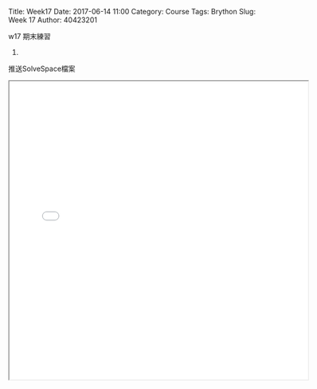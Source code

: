 Title: Week17
Date: 2017-06-14 11:00
Category: Course
Tags: Brython
Slug: Week 17
Author: 40423201


w17 期末練習

<!-- PELICAN_END_SUMMARY -->

 1.
 推送SolveSpace檔案
 
 <iframe src="../data/W17/40423201.html" width="600" height="600"><iframe>


2.
solvespace 2D 繪圖 程式碼

<pre class="brush: python">

Group.h.v=00000001
Group.type=5000
Group.name=#references
Group.color=ff000000
Group.skipFirst=0
Group.predef.swapUV=0
Group.predef.negateU=0
Group.predef.negateV=0
Group.visible=1
Group.suppress=0
Group.relaxConstraints=0
Group.allowRedundant=0
Group.allDimsReference=0
Group.remap={
}
AddGroup

Group.h.v=00000002
Group.type=5001
Group.order=1
Group.name=sketch-in-plane
Group.activeWorkplane.v=80020000
Group.color=ff000000
Group.subtype=6000
Group.skipFirst=0
Group.predef.q.w=1.00000000000000000000
Group.predef.origin.v=00010001
Group.predef.swapUV=0
Group.predef.negateU=0
Group.predef.negateV=0
Group.visible=1
Group.suppress=0
Group.relaxConstraints=0
Group.allowRedundant=0
Group.allDimsReference=0
Group.remap={
}
AddGroup

Param.h.v.=00010010
AddParam

Param.h.v.=00010011
AddParam

Param.h.v.=00010012
AddParam

Param.h.v.=00010020
Param.val=1.00000000000000000000
AddParam

Param.h.v.=00010021
AddParam

Param.h.v.=00010022
AddParam

Param.h.v.=00010023
AddParam

Param.h.v.=00020010
AddParam

Param.h.v.=00020011
AddParam

Param.h.v.=00020012
AddParam

Param.h.v.=00020020
Param.val=0.50000000000000000000
AddParam

Param.h.v.=00020021
Param.val=0.50000000000000000000
AddParam

Param.h.v.=00020022
Param.val=0.50000000000000000000
AddParam

Param.h.v.=00020023
Param.val=0.50000000000000000000
AddParam

Param.h.v.=00030010
AddParam

Param.h.v.=00030011
AddParam

Param.h.v.=00030012
AddParam

Param.h.v.=00030020
Param.val=0.50000000000000000000
AddParam

Param.h.v.=00030021
Param.val=-0.50000000000000000000
AddParam

Param.h.v.=00030022
Param.val=-0.50000000000000000000
AddParam

Param.h.v.=00030023
Param.val=-0.50000000000000000000
AddParam

Param.h.v.=00040010
AddParam

Param.h.v.=00040011
AddParam

Param.h.v.=00040013
Param.val=106.21533759999994000000
AddParam

Param.h.v.=00040014
AddParam

Param.h.v.=00060010
Param.val=35.66491756613209000000
AddParam

Param.h.v.=00060011
Param.val=90.00000000000000000000
AddParam

Param.h.v.=00060040
Param.val=90.00000000000000000000
AddParam

Param.h.v.=00070010
Param.val=35.66491756613209000000
AddParam

Param.h.v.=00070011
Param.val=90.00000000000000000000
AddParam

Param.h.v.=00070013
Param.val=9.02726756949146210000
AddParam

Param.h.v.=00070014
Param.val=4.03235723450087760000
AddParam

Param.h.v.=00090010
Param.val=35.66491756613209000000
AddParam

Param.h.v.=00090011
Param.val=90.00000000000000000000
AddParam

Param.h.v.=00090013
Param.val=24.36007783196537000000
AddParam

Param.h.v.=00090014
Param.val=0.71281951710645342000
AddParam

Param.h.v.=000a0010
Param.val=35.66491756613209000000
AddParam

Param.h.v.=000a0011
Param.val=90.00000000000000000000
AddParam

Param.h.v.=000a0013
Param.val=-5.49617117713586540000
AddParam

Param.h.v.=000a0014
Param.val=9.96397827559881220000
AddParam

Param.h.v.=000b0010
Param.val=36.00128938699749200000
AddParam

Param.h.v.=000b0011
Param.val=74.19219009482567600000
AddParam

Param.h.v.=000b0013
Param.val=31.26570716537249300000
AddParam

Param.h.v.=000b0014
Param.val=58.90905360318138400000
AddParam

Param.h.v.=000c0010
Param.val=31.26570716537249300000
AddParam

Param.h.v.=000c0011
Param.val=58.90905360318138400000
AddParam

Param.h.v.=000c0013
Param.val=45.59364762628901200000
AddParam

Param.h.v.=000c0014
Param.val=54.46944527040794500000
AddParam

Param.h.v.=000d0010
Param.val=45.59364762628901200000
AddParam

Param.h.v.=000d0011
Param.val=54.46944527040794500000
AddParam

Param.h.v.=000d0013
Param.val=34.05066596107807400000
AddParam

Param.h.v.=000d0014
Param.val=17.21680007202500200000
AddParam

Param.h.v.=000e0010
Param.val=34.05066596107807400000
AddParam

Param.h.v.=000e0011
Param.val=17.21680007202500200000
AddParam

Param.h.v.=000e0013
Param.val=38.82664611471691500000
AddParam

Param.h.v.=000e0014
Param.val=15.73693062776719000000
AddParam

Param.h.v.=000f0010
Param.val=38.82664611471691500000
AddParam

Param.h.v.=000f0011
Param.val=15.73693062776719000000
AddParam

Param.h.v.=000f0013
Param.val=55.10521000155285500000
AddParam

Param.h.v.=000f0014
Param.val=68.27271231779441500000
AddParam

Param.h.v.=00100010
Param.val=55.10521000155285500000
AddParam

Param.h.v.=00100011
Param.val=68.27271231779441500000
AddParam

Param.h.v.=00100013
Param.val=36.00128938699749200000
AddParam

Param.h.v.=00100014
Param.val=74.19219009482567600000
AddParam

Param.h.v.=00110010
Param.val=26.44932907971981700000
AddParam

Param.h.v.=00110011
Param.val=77.15192898334129300000
AddParam

Param.h.v.=00110013
Param.val=7.34540846516445980000
AddParam

Param.h.v.=00110014
Param.val=83.07140676037254000000
AddParam

Param.h.v.=00120010
Param.val=7.34540846516445980000
AddParam

Param.h.v.=00120011
Param.val=83.07140676037254000000
AddParam

Param.h.v.=00120013
Param.val=-8.93315542167147750000
AddParam

Param.h.v.=00120014
Param.val=30.53562507034530800000
AddParam

Param.h.v.=00130010
Param.val=-8.93315542167147750000
AddParam

Param.h.v.=00130011
Param.val=30.53562507034530800000
AddParam

Param.h.v.=00130013
Param.val=-4.15717526803263840000
AddParam

Param.h.v.=00130014
Param.val=29.05575562608749600000
AddParam

Param.h.v.=00140010
Param.val=-4.15717526803263840000
AddParam

Param.h.v.=00140011
Param.val=29.05575562608749600000
AddParam

Param.h.v.=00140013
Param.val=7.38580639717829610000
AddParam

Param.h.v.=00140014
Param.val=66.30840082447043900000
AddParam

Param.h.v.=00150010
Param.val=7.38580639717829610000
AddParam

Param.h.v.=00150011
Param.val=66.30840082447043900000
AddParam

Param.h.v.=00150013
Param.val=21.71374685809481500000
AddParam

Param.h.v.=00150014
Param.val=61.86879249169700800000
AddParam

Param.h.v.=00160010
Param.val=21.71374685809481500000
AddParam

Param.h.v.=00160011
Param.val=61.86879249169700800000
AddParam

Param.h.v.=00160013
Param.val=26.44932907971981700000
AddParam

Param.h.v.=00160014
Param.val=77.15192898334129300000
AddParam

Param.h.v.=00170010
Param.val=26.73662359232833600000
AddParam

Param.h.v.=00170011
Param.val=19.48310509577453700000
AddParam

Param.h.v.=00170013
Param.val=55.39250451416137400000
AddParam

Param.h.v.=00170014
Param.val=10.60388843022766300000
AddParam

Param.h.v.=00180010
Param.val=55.39250451416137400000
AddParam

Param.h.v.=00180011
Param.val=10.60388843022766300000
AddParam

Param.h.v.=00180013
Param.val=52.60528133615274300000
AddParam

Param.h.v.=00180014
Param.val=1.60868778358716820000
AddParam

Param.h.v.=00190010
Param.val=26.73662359232833600000
AddParam

Param.h.v.=00190011
Param.val=19.48310509577453700000
AddParam

Param.h.v.=00190013
Param.val=21.06883882383116500000
AddParam

Param.h.v.=00190014
Param.val=1.19147290181785490000
AddParam

Param.h.v.=001a0010
Param.val=-23.26109588258799500000
AddParam

Param.h.v.=001a0011
Param.val=34.97523340311874300000
AddParam

Param.h.v.=001a0013
Param.val=5.39478503924504250000
AddParam

Param.h.v.=001a0014
Param.val=26.09601673757186900000
AddParam

Param.h.v.=001b0010
Param.val=5.39478503924504250000
AddParam

Param.h.v.=001b0011
Param.val=26.09601673757186900000
AddParam

Param.h.v.=001b0013
Param.val=-0.35975214262801997000
AddParam

Param.h.v.=001b0014
Param.val=7.52440862670493970000
AddParam

Param.h.v.=001c0010
Param.val=-23.26109588258799500000
AddParam

Param.h.v.=001c0011
Param.val=34.97523340311874300000
AddParam

Param.h.v.=001c0013
Param.val=-26.40510144985425700000
AddParam

Param.h.v.=001c0014
Param.val=24.82858955527283800000
AddParam

Param.h.v.=001d0010
Param.val=35.66491756613211800000
AddParam

Param.h.v.=001d0011
Param.val=89.99999999999998600000
AddParam

Param.h.v.=001d0013
Param.val=-26.40510144985425700000
AddParam

Param.h.v.=001d0014
Param.val=24.82858955527283800000
AddParam

Param.h.v.=001d0016
Param.val=-0.35975214262801997000
AddParam

Param.h.v.=001d0017
Param.val=7.52440862670493970000
AddParam

Param.h.v.=001e0010
Param.val=35.66491756613207500000
AddParam

Param.h.v.=001e0011
Param.val=90.00000000000000000000
AddParam

Param.h.v.=001e0013
Param.val=21.06883882383116500000
AddParam

Param.h.v.=001e0014
Param.val=1.19147290181785490000
AddParam

Param.h.v.=001e0016
Param.val=52.60528133615274300000
AddParam

Param.h.v.=001e0017
Param.val=1.60868778358716820000
AddParam

Request.h.v=00000001
Request.type=100
Request.group.v=00000001
Request.construction=0
AddRequest

Request.h.v=00000002
Request.type=100
Request.group.v=00000001
Request.construction=0
AddRequest

Request.h.v=00000003
Request.type=100
Request.group.v=00000001
Request.construction=0
AddRequest

Request.h.v=00000004
Request.type=200
Request.workplane.v=80020000
Request.group.v=00000002
Request.construction=1
AddRequest

Request.h.v=00000006
Request.type=400
Request.workplane.v=80020000
Request.group.v=00000002
Request.construction=1
AddRequest

Request.h.v=00000007
Request.type=200
Request.workplane.v=80020000
Request.group.v=00000002
Request.construction=1
AddRequest

Request.h.v=00000009
Request.type=200
Request.workplane.v=80020000
Request.group.v=00000002
Request.construction=1
AddRequest

Request.h.v=0000000a
Request.type=200
Request.workplane.v=80020000
Request.group.v=00000002
Request.construction=1
AddRequest

Request.h.v=0000000b
Request.type=200
Request.workplane.v=80020000
Request.group.v=00000002
Request.construction=0
AddRequest

Request.h.v=0000000c
Request.type=200
Request.workplane.v=80020000
Request.group.v=00000002
Request.construction=0
AddRequest

Request.h.v=0000000d
Request.type=200
Request.workplane.v=80020000
Request.group.v=00000002
Request.construction=0
AddRequest

Request.h.v=0000000e
Request.type=200
Request.workplane.v=80020000
Request.group.v=00000002
Request.construction=0
AddRequest

Request.h.v=0000000f
Request.type=200
Request.workplane.v=80020000
Request.group.v=00000002
Request.construction=0
AddRequest

Request.h.v=00000010
Request.type=200
Request.workplane.v=80020000
Request.group.v=00000002
Request.construction=0
AddRequest

Request.h.v=00000011
Request.type=200
Request.workplane.v=80020000
Request.group.v=00000002
Request.construction=0
AddRequest

Request.h.v=00000012
Request.type=200
Request.workplane.v=80020000
Request.group.v=00000002
Request.construction=0
AddRequest

Request.h.v=00000013
Request.type=200
Request.workplane.v=80020000
Request.group.v=00000002
Request.construction=0
AddRequest

Request.h.v=00000014
Request.type=200
Request.workplane.v=80020000
Request.group.v=00000002
Request.construction=0
AddRequest

Request.h.v=00000015
Request.type=200
Request.workplane.v=80020000
Request.group.v=00000002
Request.construction=0
AddRequest

Request.h.v=00000016
Request.type=200
Request.workplane.v=80020000
Request.group.v=00000002
Request.construction=0
AddRequest

Request.h.v=00000017
Request.type=200
Request.workplane.v=80020000
Request.group.v=00000002
Request.construction=0
AddRequest

Request.h.v=00000018
Request.type=200
Request.workplane.v=80020000
Request.group.v=00000002
Request.construction=0
AddRequest

Request.h.v=00000019
Request.type=200
Request.workplane.v=80020000
Request.group.v=00000002
Request.construction=0
AddRequest

Request.h.v=0000001a
Request.type=200
Request.workplane.v=80020000
Request.group.v=00000002
Request.construction=0
AddRequest

Request.h.v=0000001b
Request.type=200
Request.workplane.v=80020000
Request.group.v=00000002
Request.construction=0
AddRequest

Request.h.v=0000001c
Request.type=200
Request.workplane.v=80020000
Request.group.v=00000002
Request.construction=0
AddRequest

Request.h.v=0000001d
Request.type=500
Request.workplane.v=80020000
Request.group.v=00000002
Request.construction=0
AddRequest

Request.h.v=0000001e
Request.type=500
Request.workplane.v=80020000
Request.group.v=00000002
Request.construction=0
AddRequest

Entity.h.v=00010000
Entity.type=10000
Entity.construction=0
Entity.point[0].v=00010001
Entity.normal.v=00010020
Entity.actVisible=1
AddEntity

Entity.h.v=00010001
Entity.type=2000
Entity.construction=0
Entity.actVisible=1
AddEntity

Entity.h.v=00010020
Entity.type=3000
Entity.construction=0
Entity.point[0].v=00010001
Entity.actNormal.w=1.00000000000000000000
Entity.actVisible=1
AddEntity

Entity.h.v=00020000
Entity.type=10000
Entity.construction=0
Entity.point[0].v=00020001
Entity.normal.v=00020020
Entity.actVisible=1
AddEntity

Entity.h.v=00020001
Entity.type=2000
Entity.construction=0
Entity.actVisible=1
AddEntity

Entity.h.v=00020020
Entity.type=3000
Entity.construction=0
Entity.point[0].v=00020001
Entity.actNormal.w=0.50000000000000000000
Entity.actNormal.vx=0.50000000000000000000
Entity.actNormal.vy=0.50000000000000000000
Entity.actNormal.vz=0.50000000000000000000
Entity.actVisible=1
AddEntity

Entity.h.v=00030000
Entity.type=10000
Entity.construction=0
Entity.point[0].v=00030001
Entity.normal.v=00030020
Entity.actVisible=1
AddEntity

Entity.h.v=00030001
Entity.type=2000
Entity.construction=0
Entity.actVisible=1
AddEntity

Entity.h.v=00030020
Entity.type=3000
Entity.construction=0
Entity.point[0].v=00030001
Entity.actNormal.w=0.50000000000000000000
Entity.actNormal.vx=-0.50000000000000000000
Entity.actNormal.vy=-0.50000000000000000000
Entity.actNormal.vz=-0.50000000000000000000
Entity.actVisible=1
AddEntity

Entity.h.v=00040000
Entity.type=11000
Entity.construction=1
Entity.point[0].v=00040001
Entity.point[1].v=00040002
Entity.workplane.v=80020000
Entity.actVisible=1
AddEntity

Entity.h.v=00040001
Entity.type=2001
Entity.construction=0
Entity.workplane.v=80020000
Entity.actVisible=1
AddEntity

Entity.h.v=00040002
Entity.type=2001
Entity.construction=0
Entity.workplane.v=80020000
Entity.actPoint.x=106.21533759999994000000
Entity.actVisible=1
AddEntity

Entity.h.v=00060000
Entity.type=13000
Entity.construction=1
Entity.point[0].v=00060001
Entity.normal.v=00060020
Entity.distance.v=00060040
Entity.workplane.v=80020000
Entity.actVisible=1
AddEntity

Entity.h.v=00060001
Entity.type=2001
Entity.construction=0
Entity.workplane.v=80020000
Entity.actPoint.x=35.66491756613209000000
Entity.actPoint.y=90.00000000000000000000
Entity.actVisible=1
AddEntity

Entity.h.v=00060020
Entity.type=3001
Entity.construction=0
Entity.point[0].v=00060001
Entity.workplane.v=80020000
Entity.actNormal.w=1.00000000000000000000
Entity.actVisible=1
AddEntity

Entity.h.v=00060040
Entity.type=4000
Entity.construction=0
Entity.workplane.v=80020000
Entity.actDistance=90.00000000000000000000
Entity.actVisible=1
AddEntity

Entity.h.v=00070000
Entity.type=11000
Entity.construction=1
Entity.point[0].v=00070001
Entity.point[1].v=00070002
Entity.workplane.v=80020000
Entity.actVisible=1
AddEntity

Entity.h.v=00070001
Entity.type=2001
Entity.construction=0
Entity.workplane.v=80020000
Entity.actPoint.x=35.66491756613209000000
Entity.actPoint.y=90.00000000000000000000
Entity.actVisible=1
AddEntity

Entity.h.v=00070002
Entity.type=2001
Entity.construction=0
Entity.workplane.v=80020000
Entity.actPoint.x=9.02726756949146210000
Entity.actPoint.y=4.03235723450087760000
Entity.actVisible=1
AddEntity

Entity.h.v=00090000
Entity.type=11000
Entity.construction=1
Entity.point[0].v=00090001
Entity.point[1].v=00090002
Entity.workplane.v=80020000
Entity.actVisible=1
AddEntity

Entity.h.v=00090001
Entity.type=2001
Entity.construction=0
Entity.workplane.v=80020000
Entity.actPoint.x=35.66491756613209000000
Entity.actPoint.y=90.00000000000000000000
Entity.actVisible=1
AddEntity

Entity.h.v=00090002
Entity.type=2001
Entity.construction=0
Entity.workplane.v=80020000
Entity.actPoint.x=24.36007783196537000000
Entity.actPoint.y=0.71281951710645342000
Entity.actVisible=1
AddEntity

Entity.h.v=000a0000
Entity.type=11000
Entity.construction=1
Entity.point[0].v=000a0001
Entity.point[1].v=000a0002
Entity.workplane.v=80020000
Entity.actVisible=1
AddEntity

Entity.h.v=000a0001
Entity.type=2001
Entity.construction=0
Entity.workplane.v=80020000
Entity.actPoint.x=35.66491756613209000000
Entity.actPoint.y=90.00000000000000000000
Entity.actVisible=1
AddEntity

Entity.h.v=000a0002
Entity.type=2001
Entity.construction=0
Entity.workplane.v=80020000
Entity.actPoint.x=-5.49617117713586540000
Entity.actPoint.y=9.96397827559881220000
Entity.actVisible=1
AddEntity

Entity.h.v=000b0000
Entity.type=11000
Entity.construction=0
Entity.point[0].v=000b0001
Entity.point[1].v=000b0002
Entity.workplane.v=80020000
Entity.actVisible=1
AddEntity

Entity.h.v=000b0001
Entity.type=2001
Entity.construction=0
Entity.workplane.v=80020000
Entity.actPoint.x=36.00128938699749200000
Entity.actPoint.y=74.19219009482567600000
Entity.actVisible=1
AddEntity

Entity.h.v=000b0002
Entity.type=2001
Entity.construction=0
Entity.workplane.v=80020000
Entity.actPoint.x=31.26570716537249300000
Entity.actPoint.y=58.90905360318138400000
Entity.actVisible=1
AddEntity

Entity.h.v=000c0000
Entity.type=11000
Entity.construction=0
Entity.point[0].v=000c0001
Entity.point[1].v=000c0002
Entity.workplane.v=80020000
Entity.actVisible=1
AddEntity

Entity.h.v=000c0001
Entity.type=2001
Entity.construction=0
Entity.workplane.v=80020000
Entity.actPoint.x=31.26570716537249300000
Entity.actPoint.y=58.90905360318138400000
Entity.actVisible=1
AddEntity

Entity.h.v=000c0002
Entity.type=2001
Entity.construction=0
Entity.workplane.v=80020000
Entity.actPoint.x=45.59364762628901200000
Entity.actPoint.y=54.46944527040794500000
Entity.actVisible=1
AddEntity

Entity.h.v=000d0000
Entity.type=11000
Entity.construction=0
Entity.point[0].v=000d0001
Entity.point[1].v=000d0002
Entity.workplane.v=80020000
Entity.actVisible=1
AddEntity

Entity.h.v=000d0001
Entity.type=2001
Entity.construction=0
Entity.workplane.v=80020000
Entity.actPoint.x=45.59364762628901200000
Entity.actPoint.y=54.46944527040794500000
Entity.actVisible=1
AddEntity

Entity.h.v=000d0002
Entity.type=2001
Entity.construction=0
Entity.workplane.v=80020000
Entity.actPoint.x=34.05066596107807400000
Entity.actPoint.y=17.21680007202500200000
Entity.actVisible=1
AddEntity

Entity.h.v=000e0000
Entity.type=11000
Entity.construction=0
Entity.point[0].v=000e0001
Entity.point[1].v=000e0002
Entity.workplane.v=80020000
Entity.actVisible=1
AddEntity

Entity.h.v=000e0001
Entity.type=2001
Entity.construction=0
Entity.workplane.v=80020000
Entity.actPoint.x=34.05066596107807400000
Entity.actPoint.y=17.21680007202500200000
Entity.actVisible=1
AddEntity

Entity.h.v=000e0002
Entity.type=2001
Entity.construction=0
Entity.workplane.v=80020000
Entity.actPoint.x=38.82664611471691500000
Entity.actPoint.y=15.73693062776719000000
Entity.actVisible=1
AddEntity

Entity.h.v=000f0000
Entity.type=11000
Entity.construction=0
Entity.point[0].v=000f0001
Entity.point[1].v=000f0002
Entity.workplane.v=80020000
Entity.actVisible=1
AddEntity

Entity.h.v=000f0001
Entity.type=2001
Entity.construction=0
Entity.workplane.v=80020000
Entity.actPoint.x=38.82664611471691500000
Entity.actPoint.y=15.73693062776719000000
Entity.actVisible=1
AddEntity

Entity.h.v=000f0002
Entity.type=2001
Entity.construction=0
Entity.workplane.v=80020000
Entity.actPoint.x=55.10521000155285500000
Entity.actPoint.y=68.27271231779441500000
Entity.actVisible=1
AddEntity

Entity.h.v=00100000
Entity.type=11000
Entity.construction=0
Entity.point[0].v=00100001
Entity.point[1].v=00100002
Entity.workplane.v=80020000
Entity.actVisible=1
AddEntity

Entity.h.v=00100001
Entity.type=2001
Entity.construction=0
Entity.workplane.v=80020000
Entity.actPoint.x=55.10521000155285500000
Entity.actPoint.y=68.27271231779441500000
Entity.actVisible=1
AddEntity

Entity.h.v=00100002
Entity.type=2001
Entity.construction=0
Entity.workplane.v=80020000
Entity.actPoint.x=36.00128938699749200000
Entity.actPoint.y=74.19219009482567600000
Entity.actVisible=1
AddEntity

Entity.h.v=00110000
Entity.type=11000
Entity.construction=0
Entity.point[0].v=00110001
Entity.point[1].v=00110002
Entity.workplane.v=80020000
Entity.actVisible=1
AddEntity

Entity.h.v=00110001
Entity.type=2001
Entity.construction=0
Entity.workplane.v=80020000
Entity.actPoint.x=26.44932907971981700000
Entity.actPoint.y=77.15192898334129300000
Entity.actVisible=1
AddEntity

Entity.h.v=00110002
Entity.type=2001
Entity.construction=0
Entity.workplane.v=80020000
Entity.actPoint.x=7.34540846516445980000
Entity.actPoint.y=83.07140676037254000000
Entity.actVisible=1
AddEntity

Entity.h.v=00120000
Entity.type=11000
Entity.construction=0
Entity.point[0].v=00120001
Entity.point[1].v=00120002
Entity.workplane.v=80020000
Entity.actVisible=1
AddEntity

Entity.h.v=00120001
Entity.type=2001
Entity.construction=0
Entity.workplane.v=80020000
Entity.actPoint.x=7.34540846516445980000
Entity.actPoint.y=83.07140676037254000000
Entity.actVisible=1
AddEntity

Entity.h.v=00120002
Entity.type=2001
Entity.construction=0
Entity.workplane.v=80020000
Entity.actPoint.x=-8.93315542167147750000
Entity.actPoint.y=30.53562507034530800000
Entity.actVisible=1
AddEntity

Entity.h.v=00130000
Entity.type=11000
Entity.construction=0
Entity.point[0].v=00130001
Entity.point[1].v=00130002
Entity.workplane.v=80020000
Entity.actVisible=1
AddEntity

Entity.h.v=00130001
Entity.type=2001
Entity.construction=0
Entity.workplane.v=80020000
Entity.actPoint.x=-8.93315542167147750000
Entity.actPoint.y=30.53562507034530800000
Entity.actVisible=1
AddEntity

Entity.h.v=00130002
Entity.type=2001
Entity.construction=0
Entity.workplane.v=80020000
Entity.actPoint.x=-4.15717526803263840000
Entity.actPoint.y=29.05575562608749600000
Entity.actVisible=1
AddEntity

Entity.h.v=00140000
Entity.type=11000
Entity.construction=0
Entity.point[0].v=00140001
Entity.point[1].v=00140002
Entity.workplane.v=80020000
Entity.actVisible=1
AddEntity

Entity.h.v=00140001
Entity.type=2001
Entity.construction=0
Entity.workplane.v=80020000
Entity.actPoint.x=-4.15717526803263840000
Entity.actPoint.y=29.05575562608749600000
Entity.actVisible=1
AddEntity

Entity.h.v=00140002
Entity.type=2001
Entity.construction=0
Entity.workplane.v=80020000
Entity.actPoint.x=7.38580639717829610000
Entity.actPoint.y=66.30840082447043900000
Entity.actVisible=1
AddEntity

Entity.h.v=00150000
Entity.type=11000
Entity.construction=0
Entity.point[0].v=00150001
Entity.point[1].v=00150002
Entity.workplane.v=80020000
Entity.actVisible=1
AddEntity

Entity.h.v=00150001
Entity.type=2001
Entity.construction=0
Entity.workplane.v=80020000
Entity.actPoint.x=7.38580639717829610000
Entity.actPoint.y=66.30840082447043900000
Entity.actVisible=1
AddEntity

Entity.h.v=00150002
Entity.type=2001
Entity.construction=0
Entity.workplane.v=80020000
Entity.actPoint.x=21.71374685809481500000
Entity.actPoint.y=61.86879249169700800000
Entity.actVisible=1
AddEntity

Entity.h.v=00160000
Entity.type=11000
Entity.construction=0
Entity.point[0].v=00160001
Entity.point[1].v=00160002
Entity.workplane.v=80020000
Entity.actVisible=1
AddEntity

Entity.h.v=00160001
Entity.type=2001
Entity.construction=0
Entity.workplane.v=80020000
Entity.actPoint.x=21.71374685809481500000
Entity.actPoint.y=61.86879249169700800000
Entity.actVisible=1
AddEntity

Entity.h.v=00160002
Entity.type=2001
Entity.construction=0
Entity.workplane.v=80020000
Entity.actPoint.x=26.44932907971981700000
Entity.actPoint.y=77.15192898334129300000
Entity.actVisible=1
AddEntity

Entity.h.v=00170000
Entity.type=11000
Entity.construction=0
Entity.point[0].v=00170001
Entity.point[1].v=00170002
Entity.workplane.v=80020000
Entity.actVisible=1
AddEntity

Entity.h.v=00170001
Entity.type=2001
Entity.construction=0
Entity.workplane.v=80020000
Entity.actPoint.x=26.73662359232833600000
Entity.actPoint.y=19.48310509577453700000
Entity.actVisible=1
AddEntity

Entity.h.v=00170002
Entity.type=2001
Entity.construction=0
Entity.workplane.v=80020000
Entity.actPoint.x=55.39250451416137400000
Entity.actPoint.y=10.60388843022766300000
Entity.actVisible=1
AddEntity

Entity.h.v=00180000
Entity.type=11000
Entity.construction=0
Entity.point[0].v=00180001
Entity.point[1].v=00180002
Entity.workplane.v=80020000
Entity.actVisible=1
AddEntity

Entity.h.v=00180001
Entity.type=2001
Entity.construction=0
Entity.workplane.v=80020000
Entity.actPoint.x=55.39250451416137400000
Entity.actPoint.y=10.60388843022766300000
Entity.actVisible=1
AddEntity

Entity.h.v=00180002
Entity.type=2001
Entity.construction=0
Entity.workplane.v=80020000
Entity.actPoint.x=52.60528133615274300000
Entity.actPoint.y=1.60868778358716820000
Entity.actVisible=1
AddEntity

Entity.h.v=00190000
Entity.type=11000
Entity.construction=0
Entity.point[0].v=00190001
Entity.point[1].v=00190002
Entity.workplane.v=80020000
Entity.actVisible=1
AddEntity

Entity.h.v=00190001
Entity.type=2001
Entity.construction=0
Entity.workplane.v=80020000
Entity.actPoint.x=26.73662359232833600000
Entity.actPoint.y=19.48310509577453700000
Entity.actVisible=1
AddEntity

Entity.h.v=00190002
Entity.type=2001
Entity.construction=0
Entity.workplane.v=80020000
Entity.actPoint.x=21.06883882383116500000
Entity.actPoint.y=1.19147290181785490000
Entity.actVisible=1
AddEntity

Entity.h.v=001a0000
Entity.type=11000
Entity.construction=0
Entity.point[0].v=001a0001
Entity.point[1].v=001a0002
Entity.workplane.v=80020000
Entity.actVisible=1
AddEntity

Entity.h.v=001a0001
Entity.type=2001
Entity.construction=0
Entity.workplane.v=80020000
Entity.actPoint.x=-23.26109588258799500000
Entity.actPoint.y=34.97523340311874300000
Entity.actVisible=1
AddEntity

Entity.h.v=001a0002
Entity.type=2001
Entity.construction=0
Entity.workplane.v=80020000
Entity.actPoint.x=5.39478503924504250000
Entity.actPoint.y=26.09601673757186900000
Entity.actVisible=1
AddEntity

Entity.h.v=001b0000
Entity.type=11000
Entity.construction=0
Entity.point[0].v=001b0001
Entity.point[1].v=001b0002
Entity.workplane.v=80020000
Entity.actVisible=1
AddEntity

Entity.h.v=001b0001
Entity.type=2001
Entity.construction=0
Entity.workplane.v=80020000
Entity.actPoint.x=5.39478503924504250000
Entity.actPoint.y=26.09601673757186900000
Entity.actVisible=1
AddEntity

Entity.h.v=001b0002
Entity.type=2001
Entity.construction=0
Entity.workplane.v=80020000
Entity.actPoint.x=-0.35975214262801997000
Entity.actPoint.y=7.52440862670493970000
Entity.actVisible=1
AddEntity

Entity.h.v=001c0000
Entity.type=11000
Entity.construction=0
Entity.point[0].v=001c0001
Entity.point[1].v=001c0002
Entity.workplane.v=80020000
Entity.actVisible=1
AddEntity

Entity.h.v=001c0001
Entity.type=2001
Entity.construction=0
Entity.workplane.v=80020000
Entity.actPoint.x=-23.26109588258799500000
Entity.actPoint.y=34.97523340311874300000
Entity.actVisible=1
AddEntity

Entity.h.v=001c0002
Entity.type=2001
Entity.construction=0
Entity.workplane.v=80020000
Entity.actPoint.x=-26.40510144985425700000
Entity.actPoint.y=24.82858955527283800000
Entity.actVisible=1
AddEntity

Entity.h.v=001d0000
Entity.type=14000
Entity.construction=0
Entity.point[0].v=001d0001
Entity.point[1].v=001d0002
Entity.point[2].v=001d0003
Entity.normal.v=001d0020
Entity.workplane.v=80020000
Entity.actVisible=1
AddEntity

Entity.h.v=001d0001
Entity.type=2001
Entity.construction=0
Entity.workplane.v=80020000
Entity.actPoint.x=35.66491756613211800000
Entity.actPoint.y=89.99999999999998600000
Entity.actVisible=1
AddEntity

Entity.h.v=001d0002
Entity.type=2001
Entity.construction=0
Entity.workplane.v=80020000
Entity.actPoint.x=-26.40510144985425700000
Entity.actPoint.y=24.82858955527283800000
Entity.actVisible=1
AddEntity

Entity.h.v=001d0003
Entity.type=2001
Entity.construction=0
Entity.workplane.v=80020000
Entity.actPoint.x=-0.35975214262801997000
Entity.actPoint.y=7.52440862670493970000
Entity.actVisible=1
AddEntity

Entity.h.v=001d0020
Entity.type=3001
Entity.construction=0
Entity.point[0].v=001d0001
Entity.workplane.v=80020000
Entity.actNormal.w=1.00000000000000000000
Entity.actVisible=1
AddEntity

Entity.h.v=001e0000
Entity.type=14000
Entity.construction=0
Entity.point[0].v=001e0001
Entity.point[1].v=001e0002
Entity.point[2].v=001e0003
Entity.normal.v=001e0020
Entity.workplane.v=80020000
Entity.actVisible=1
AddEntity

Entity.h.v=001e0001
Entity.type=2001
Entity.construction=0
Entity.workplane.v=80020000
Entity.actPoint.x=35.66491756613207500000
Entity.actPoint.y=90.00000000000000000000
Entity.actVisible=1
AddEntity

Entity.h.v=001e0002
Entity.type=2001
Entity.construction=0
Entity.workplane.v=80020000
Entity.actPoint.x=21.06883882383116500000
Entity.actPoint.y=1.19147290181785490000
Entity.actVisible=1
AddEntity

Entity.h.v=001e0003
Entity.type=2001
Entity.construction=0
Entity.workplane.v=80020000
Entity.actPoint.x=52.60528133615274300000
Entity.actPoint.y=1.60868778358716820000
Entity.actVisible=1
AddEntity

Entity.h.v=001e0020
Entity.type=3001
Entity.construction=0
Entity.point[0].v=001e0001
Entity.workplane.v=80020000
Entity.actNormal.w=1.00000000000000000000
Entity.actVisible=1
AddEntity

Entity.h.v=80020000
Entity.type=10000
Entity.construction=0
Entity.point[0].v=80020002
Entity.normal.v=80020001
Entity.actVisible=1
AddEntity

Entity.h.v=80020001
Entity.type=3010
Entity.construction=0
Entity.point[0].v=80020002
Entity.actNormal.w=1.00000000000000000000
Entity.actVisible=1
AddEntity

Entity.h.v=80020002
Entity.type=2012
Entity.construction=0
Entity.actVisible=1
AddEntity

Constraint.h.v=00000001
Constraint.type=20
Constraint.group.v=00000002
Constraint.workplane.v=80020000
Constraint.ptA.v=00010001
Constraint.ptB.v=00040001
Constraint.other=0
Constraint.other2=0
Constraint.reference=0
AddConstraint

Constraint.h.v=00000002
Constraint.type=80
Constraint.group.v=00000002
Constraint.workplane.v=80020000
Constraint.entityA.v=00040000
Constraint.other=0
Constraint.other2=0
Constraint.reference=0
AddConstraint

Constraint.h.v=00000003
Constraint.type=32
Constraint.group.v=00000002
Constraint.workplane.v=80020000
Constraint.valA=-90.00000000000000000000
Constraint.ptA.v=00060001
Constraint.entityA.v=00040000
Constraint.other=0
Constraint.other2=0
Constraint.reference=0
Constraint.disp.offset.x=62.20799999999993400000
Constraint.disp.offset.y=-0.69120000000000026000
AddConstraint

Constraint.h.v=00000004
Constraint.type=90
Constraint.group.v=00000002
Constraint.workplane.v=80020000
Constraint.valA=180.00000000000000000000
Constraint.entityA.v=00060000
Constraint.other=0
Constraint.other2=0
Constraint.reference=0
Constraint.disp.offset.x=48.72959999999996200000
Constraint.disp.offset.y=13.82399999999999500000
AddConstraint

Constraint.h.v=00000005
Constraint.type=20
Constraint.group.v=00000002
Constraint.workplane.v=80020000
Constraint.ptA.v=00060001
Constraint.ptB.v=00070001
Constraint.other=0
Constraint.other2=0
Constraint.reference=0
AddConstraint

Constraint.h.v=00000007
Constraint.type=30
Constraint.group.v=00000002
Constraint.workplane.v=80020000
Constraint.valA=90.00000000000000000000
Constraint.ptA.v=00070001
Constraint.ptB.v=00070002
Constraint.other=0
Constraint.other2=0
Constraint.reference=0
Constraint.disp.offset.x=-16.49595450177235600000
Constraint.disp.offset.y=5.14605529269325150000
AddConstraint

Constraint.h.v=0000000c
Constraint.type=20
Constraint.group.v=00000002
Constraint.workplane.v=80020000
Constraint.ptA.v=00060001
Constraint.ptB.v=00090001
Constraint.other=0
Constraint.other2=0
Constraint.reference=0
AddConstraint

Constraint.h.v=0000000d
Constraint.type=100
Constraint.group.v=00000002
Constraint.workplane.v=80020000
Constraint.ptA.v=00090002
Constraint.entityA.v=00060000
Constraint.other=0
Constraint.other2=0
Constraint.reference=0
AddConstraint

Constraint.h.v=0000000e
Constraint.type=20
Constraint.group.v=00000002
Constraint.workplane.v=80020000
Constraint.ptA.v=00060001
Constraint.ptB.v=000a0001
Constraint.other=0
Constraint.other2=0
Constraint.reference=0
AddConstraint

Constraint.h.v=0000000f
Constraint.type=100
Constraint.group.v=00000002
Constraint.workplane.v=80020000
Constraint.ptA.v=000a0002
Constraint.entityA.v=00060000
Constraint.other=0
Constraint.other2=0
Constraint.reference=0
AddConstraint

Constraint.h.v=00000010
Constraint.type=120
Constraint.group.v=00000002
Constraint.workplane.v=80020000
Constraint.valA=10.00000000000000000000
Constraint.entityA.v=00090000
Constraint.entityB.v=00070000
Constraint.other=0
Constraint.other2=0
Constraint.reference=0
Constraint.disp.offset.x=20.69071262308036900000
Constraint.disp.offset.y=20.39309343423174100000
Constraint.disp.offset.z=1.67218930267315450000
AddConstraint

Constraint.h.v=00000011
Constraint.type=120
Constraint.group.v=00000002
Constraint.workplane.v=80020000
Constraint.valA=10.00000000000000000000
Constraint.entityA.v=000a0000
Constraint.entityB.v=00070000
Constraint.other=0
Constraint.other2=0
Constraint.reference=0
Constraint.disp.offset.x=1.94352807436644250000
Constraint.disp.offset.y=11.88584425496473800000
Constraint.disp.offset.z=2.30800280997906570000
AddConstraint

Constraint.h.v=00000012
Constraint.type=20
Constraint.group.v=00000002
Constraint.workplane.v=80020000
Constraint.ptA.v=000b0002
Constraint.ptB.v=000c0001
Constraint.other=0
Constraint.other2=0
Constraint.reference=0
AddConstraint

Constraint.h.v=00000013
Constraint.type=20
Constraint.group.v=00000002
Constraint.workplane.v=80020000
Constraint.ptA.v=000c0002
Constraint.ptB.v=000d0001
Constraint.other=0
Constraint.other2=0
Constraint.reference=0
AddConstraint

Constraint.h.v=00000014
Constraint.type=20
Constraint.group.v=00000002
Constraint.workplane.v=80020000
Constraint.ptA.v=000d0002
Constraint.ptB.v=000e0001
Constraint.other=0
Constraint.other2=0
Constraint.reference=0
AddConstraint

Constraint.h.v=00000015
Constraint.type=20
Constraint.group.v=00000002
Constraint.workplane.v=80020000
Constraint.ptA.v=000e0002
Constraint.ptB.v=000f0001
Constraint.other=0
Constraint.other2=0
Constraint.reference=0
AddConstraint

Constraint.h.v=00000016
Constraint.type=20
Constraint.group.v=00000002
Constraint.workplane.v=80020000
Constraint.ptA.v=000f0002
Constraint.ptB.v=00100001
Constraint.other=0
Constraint.other2=0
Constraint.reference=0
AddConstraint

Constraint.h.v=00000017
Constraint.type=20
Constraint.group.v=00000002
Constraint.workplane.v=80020000
Constraint.ptA.v=000b0001
Constraint.ptB.v=00100002
Constraint.other=0
Constraint.other2=0
Constraint.reference=0
AddConstraint

Constraint.h.v=00000018
Constraint.type=20
Constraint.group.v=00000002
Constraint.workplane.v=80020000
Constraint.ptA.v=00110002
Constraint.ptB.v=00120001
Constraint.other=0
Constraint.other2=0
Constraint.reference=0
AddConstraint

Constraint.h.v=00000019
Constraint.type=20
Constraint.group.v=00000002
Constraint.workplane.v=80020000
Constraint.ptA.v=00120002
Constraint.ptB.v=00130001
Constraint.other=0
Constraint.other2=0
Constraint.reference=0
AddConstraint

Constraint.h.v=0000001a
Constraint.type=20
Constraint.group.v=00000002
Constraint.workplane.v=80020000
Constraint.ptA.v=00130002
Constraint.ptB.v=00140001
Constraint.other=0
Constraint.other2=0
Constraint.reference=0
AddConstraint

Constraint.h.v=0000001b
Constraint.type=20
Constraint.group.v=00000002
Constraint.workplane.v=80020000
Constraint.ptA.v=00140002
Constraint.ptB.v=00150001
Constraint.other=0
Constraint.other2=0
Constraint.reference=0
AddConstraint

Constraint.h.v=0000001c
Constraint.type=20
Constraint.group.v=00000002
Constraint.workplane.v=80020000
Constraint.ptA.v=00150002
Constraint.ptB.v=00160001
Constraint.other=0
Constraint.other2=0
Constraint.reference=0
AddConstraint

Constraint.h.v=0000001d
Constraint.type=20
Constraint.group.v=00000002
Constraint.workplane.v=80020000
Constraint.ptA.v=00110001
Constraint.ptB.v=00160002
Constraint.other=0
Constraint.other2=0
Constraint.reference=0
AddConstraint

Constraint.h.v=0000001e
Constraint.type=122
Constraint.group.v=00000002
Constraint.workplane.v=80020000
Constraint.entityA.v=00100000
Constraint.entityB.v=000b0000
Constraint.other=0
Constraint.other2=0
Constraint.reference=0
AddConstraint

Constraint.h.v=0000001f
Constraint.type=122
Constraint.group.v=00000002
Constraint.workplane.v=80020000
Constraint.entityA.v=00110000
Constraint.entityB.v=00160000
Constraint.other=0
Constraint.other2=0
Constraint.reference=0
AddConstraint

Constraint.h.v=00000020
Constraint.type=122
Constraint.group.v=00000002
Constraint.workplane.v=80020000
Constraint.entityA.v=00150000
Constraint.entityB.v=00160000
Constraint.other=0
Constraint.other2=0
Constraint.reference=0
AddConstraint

Constraint.h.v=00000021
Constraint.type=122
Constraint.group.v=00000002
Constraint.workplane.v=80020000
Constraint.entityA.v=000c0000
Constraint.entityB.v=000b0000
Constraint.other=0
Constraint.other2=0
Constraint.reference=0
AddConstraint

Constraint.h.v=00000022
Constraint.type=122
Constraint.group.v=00000002
Constraint.workplane.v=80020000
Constraint.entityA.v=000d0000
Constraint.entityB.v=000c0000
Constraint.other=0
Constraint.other2=0
Constraint.reference=0
AddConstraint

Constraint.h.v=00000023
Constraint.type=122
Constraint.group.v=00000002
Constraint.workplane.v=80020000
Constraint.entityA.v=000d0000
Constraint.entityB.v=000e0000
Constraint.other=0
Constraint.other2=0
Constraint.reference=0
AddConstraint

Constraint.h.v=00000024
Constraint.type=122
Constraint.group.v=00000002
Constraint.workplane.v=80020000
Constraint.entityA.v=000f0000
Constraint.entityB.v=000e0000
Constraint.other=0
Constraint.other2=0
Constraint.reference=0
AddConstraint

Constraint.h.v=00000025
Constraint.type=122
Constraint.group.v=00000002
Constraint.workplane.v=80020000
Constraint.entityA.v=00130000
Constraint.entityB.v=00120000
Constraint.other=0
Constraint.other2=0
Constraint.reference=0
AddConstraint

Constraint.h.v=00000026
Constraint.type=122
Constraint.group.v=00000002
Constraint.workplane.v=80020000
Constraint.entityA.v=00150000
Constraint.entityB.v=00140000
Constraint.other=0
Constraint.other2=0
Constraint.reference=0
AddConstraint

Constraint.h.v=00000027
Constraint.type=122
Constraint.group.v=00000002
Constraint.workplane.v=80020000
Constraint.entityA.v=00110000
Constraint.entityB.v=00120000
Constraint.other=0
Constraint.other2=0
Constraint.reference=0
AddConstraint

Constraint.h.v=00000028
Constraint.type=121
Constraint.group.v=00000002
Constraint.workplane.v=80020000
Constraint.entityA.v=00100000
Constraint.entityB.v=00110000
Constraint.other=0
Constraint.other2=0
Constraint.reference=0
AddConstraint

Constraint.h.v=00000029
Constraint.type=122
Constraint.group.v=00000002
Constraint.workplane.v=80020000
Constraint.entityA.v=00100000
Constraint.entityB.v=00070000
Constraint.other=0
Constraint.other2=0
Constraint.reference=0
AddConstraint

Constraint.h.v=0000002a
Constraint.type=32
Constraint.group.v=00000002
Constraint.workplane.v=80020000
Constraint.valA=15.00000000000000000000
Constraint.ptA.v=00060001
Constraint.entityA.v=00110000
Constraint.other=0
Constraint.other2=0
Constraint.reference=0
Constraint.disp.offset.x=-36.74216648266745700000
Constraint.disp.offset.y=11.99281972944180600000
Constraint.disp.offset.z=4.91103625491192820000
AddConstraint

Constraint.h.v=0000002b
Constraint.type=32
Constraint.group.v=00000002
Constraint.workplane.v=80020000
Constraint.valA=15.00000000000000000000
Constraint.ptA.v=00060001
Constraint.entityA.v=00100000
Constraint.other=0
Constraint.other2=0
Constraint.reference=0
Constraint.disp.offset.x=14.50034795384795500000
Constraint.disp.offset.y=-4.61638061365959910000
Constraint.disp.offset.z=-1.91502982931467720000
AddConstraint

Constraint.h.v=0000002c
Constraint.type=50
Constraint.group.v=00000002
Constraint.workplane.v=80020000
Constraint.entityA.v=000f0000
Constraint.entityB.v=00120000
Constraint.other=0
Constraint.other2=0
Constraint.reference=0
AddConstraint

Constraint.h.v=0000002d
Constraint.type=50
Constraint.group.v=00000002
Constraint.workplane.v=80020000
Constraint.entityA.v=000e0000
Constraint.entityB.v=00130000
Constraint.other=0
Constraint.other2=0
Constraint.reference=0
AddConstraint

Constraint.h.v=0000002e
Constraint.type=30
Constraint.group.v=00000002
Constraint.workplane.v=80020000
Constraint.valA=5.00000000000000000000
Constraint.ptA.v=000e0001
Constraint.ptB.v=000e0002
Constraint.other=0
Constraint.other2=0
Constraint.reference=0
Constraint.disp.offset.x=2.48910054439480580000
Constraint.disp.offset.y=10.95720017960185200000
Constraint.disp.offset.z=2.00074629521406240000
AddConstraint

Constraint.h.v=0000002f
Constraint.type=30
Constraint.group.v=00000002
Constraint.workplane.v=80020000
Constraint.valA=55.00000000000000000000
Constraint.ptA.v=000f0001
Constraint.ptB.v=000f0002
Constraint.other=0
Constraint.other2=0
Constraint.reference=0
Constraint.disp.offset.x=18.18919138066437900000
Constraint.disp.offset.y=-2.90706843088506210000
Constraint.disp.offset.z=-1.83048579776504730000
AddConstraint

Constraint.h.v=00000030
Constraint.type=50
Constraint.group.v=00000002
Constraint.workplane.v=80020000
Constraint.entityA.v=000c0000
Constraint.entityB.v=00150000
Constraint.other=0
Constraint.other2=0
Constraint.reference=0
AddConstraint

Constraint.h.v=00000031
Constraint.type=30
Constraint.group.v=00000002
Constraint.workplane.v=80020000
Constraint.valA=15.00000000000000000000
Constraint.ptA.v=00150001
Constraint.ptB.v=00150002
Constraint.other=0
Constraint.other2=0
Constraint.reference=0
Constraint.disp.offset.x=-8.18278133383729590000
Constraint.disp.offset.y=-16.42162932331876800000
Constraint.disp.offset.z=-2.69154545759116640000
AddConstraint

Constraint.h.v=00000032
Constraint.type=50
Constraint.group.v=00000002
Constraint.workplane.v=80020000
Constraint.entityA.v=00160000
Constraint.entityB.v=000b0000
Constraint.other=0
Constraint.other2=0
Constraint.reference=0
AddConstraint

Constraint.h.v=00000033
Constraint.type=30
Constraint.group.v=00000002
Constraint.workplane.v=80020000
Constraint.valA=16.00000000000000000000
Constraint.ptA.v=00160001
Constraint.ptB.v=00160002
Constraint.other=0
Constraint.other2=0
Constraint.reference=0
Constraint.disp.offset.x=-33.33902405381761000000
Constraint.disp.offset.y=10.73942501134891900000
Constraint.disp.offset.z=4.42789464778048370000
AddConstraint

Constraint.h.v=00000034
Constraint.type=32
Constraint.group.v=00000002
Constraint.workplane.v=80020000
Constraint.valA=-5.00000000000000000000
Constraint.ptA.v=000b0002
Constraint.entityA.v=00070000
Constraint.other=0
Constraint.other2=0
Constraint.reference=0
Constraint.disp.offset.x=-6.79272757571603860000
Constraint.disp.offset.y=-23.81436263378491300000
Constraint.disp.offset.z=-4.25306764920271530000
AddConstraint

Constraint.h.v=00000035
Constraint.type=32
Constraint.group.v=00000002
Constraint.workplane.v=80020000
Constraint.valA=10.00000000000000000000
Constraint.ptA.v=000b0002
Constraint.entityA.v=00160000
Constraint.other=0
Constraint.other2=0
Constraint.reference=0
Constraint.disp.offset.x=-13.01800629816661600000
Constraint.disp.offset.y=-41.95466014949968100000
Constraint.disp.offset.z=-7.42032369650255320000
AddConstraint

Constraint.h.v=00000036
Constraint.type=42
Constraint.group.v=00000002
Constraint.workplane.v=80020000
Constraint.ptA.v=00170001
Constraint.entityA.v=00090000
Constraint.other=0
Constraint.other2=0
Constraint.reference=0
AddConstraint

Constraint.h.v=00000037
Constraint.type=20
Constraint.group.v=00000002
Constraint.workplane.v=80020000
Constraint.ptA.v=00170002
Constraint.ptB.v=00180001
Constraint.other=0
Constraint.other2=0
Constraint.reference=0
AddConstraint

Constraint.h.v=00000038
Constraint.type=100
Constraint.group.v=00000002
Constraint.workplane.v=80020000
Constraint.ptA.v=00180002
Constraint.entityA.v=00060000
Constraint.other=0
Constraint.other2=0
Constraint.reference=0
AddConstraint

Constraint.h.v=00000039
Constraint.type=20
Constraint.group.v=00000002
Constraint.workplane.v=80020000
Constraint.ptA.v=00170001
Constraint.ptB.v=00190001
Constraint.other=0
Constraint.other2=0
Constraint.reference=0
AddConstraint

Constraint.h.v=0000003a
Constraint.type=100
Constraint.group.v=00000002
Constraint.workplane.v=80020000
Constraint.ptA.v=00190002
Constraint.entityA.v=00060000
Constraint.other=0
Constraint.other2=0
Constraint.reference=0
AddConstraint

Constraint.h.v=0000003b
Constraint.type=42
Constraint.group.v=00000002
Constraint.workplane.v=80020000
Constraint.ptA.v=000e0002
Constraint.entityA.v=00170000
Constraint.other=0
Constraint.other2=0
Constraint.reference=0
AddConstraint

Constraint.h.v=0000003c
Constraint.type=121
Constraint.group.v=00000002
Constraint.workplane.v=80020000
Constraint.entityA.v=00170000
Constraint.entityB.v=00130000
Constraint.other=0
Constraint.other2=0
Constraint.reference=0
AddConstraint

Constraint.h.v=0000003d
Constraint.type=122
Constraint.group.v=00000002
Constraint.workplane.v=80020000
Constraint.entityA.v=00180000
Constraint.entityB.v=00170000
Constraint.other=0
Constraint.other2=0
Constraint.reference=0
AddConstraint

Constraint.h.v=0000003e
Constraint.type=122
Constraint.group.v=00000002
Constraint.workplane.v=80020000
Constraint.entityA.v=00190000
Constraint.entityB.v=00170000
Constraint.other=0
Constraint.other2=0
Constraint.reference=0
AddConstraint

Constraint.h.v=0000003f
Constraint.type=20
Constraint.group.v=00000002
Constraint.workplane.v=80020000
Constraint.ptA.v=001a0002
Constraint.ptB.v=001b0001
Constraint.other=0
Constraint.other2=0
Constraint.reference=0
AddConstraint

Constraint.h.v=00000040
Constraint.type=100
Constraint.group.v=00000002
Constraint.workplane.v=80020000
Constraint.ptA.v=001b0002
Constraint.entityA.v=00060000
Constraint.other=0
Constraint.other2=0
Constraint.reference=0
AddConstraint

Constraint.h.v=00000041
Constraint.type=20
Constraint.group.v=00000002
Constraint.workplane.v=80020000
Constraint.ptA.v=001a0001
Constraint.ptB.v=001c0001
Constraint.other=0
Constraint.other2=0
Constraint.reference=0
AddConstraint

Constraint.h.v=00000042
Constraint.type=100
Constraint.group.v=00000002
Constraint.workplane.v=80020000
Constraint.ptA.v=001c0002
Constraint.entityA.v=00060000
Constraint.other=0
Constraint.other2=0
Constraint.reference=0
AddConstraint

Constraint.h.v=00000047
Constraint.type=42
Constraint.group.v=00000002
Constraint.workplane.v=80020000
Constraint.ptA.v=00120002
Constraint.entityA.v=001a0000
Constraint.other=0
Constraint.other2=0
Constraint.reference=0
AddConstraint

Constraint.h.v=00000048
Constraint.type=121
Constraint.group.v=00000002
Constraint.workplane.v=80020000
Constraint.entityA.v=001a0000
Constraint.entityB.v=00170000
Constraint.other=0
Constraint.other2=0
Constraint.reference=0
AddConstraint

Constraint.h.v=00000049
Constraint.type=122
Constraint.group.v=00000002
Constraint.workplane.v=80020000
Constraint.entityA.v=001b0000
Constraint.entityB.v=001a0000
Constraint.other=0
Constraint.other2=0
Constraint.reference=0
AddConstraint

Constraint.h.v=0000004a
Constraint.type=122
Constraint.group.v=00000002
Constraint.workplane.v=80020000
Constraint.entityA.v=001c0000
Constraint.entityB.v=001a0000
Constraint.other=0
Constraint.other2=0
Constraint.reference=0
AddConstraint

Constraint.h.v=0000004b
Constraint.type=32
Constraint.group.v=00000002
Constraint.workplane.v=80020000
Constraint.valA=10.00000000000000000000
Constraint.ptA.v=001a0002
Constraint.entityA.v=00140000
Constraint.other=0
Constraint.other2=0
Constraint.reference=0
Constraint.disp.offset.x=-7.34762116647737430000
Constraint.disp.offset.y=-29.95893644896690600000
Constraint.disp.offset.z=-5.43302770476045720000
AddConstraint

Constraint.h.v=0000004c
Constraint.type=50
Constraint.group.v=00000002
Constraint.workplane.v=80020000
Constraint.entityA.v=00170000
Constraint.entityB.v=001a0000
Constraint.other=0
Constraint.other2=0
Constraint.reference=0
AddConstraint

Constraint.h.v=0000004d
Constraint.type=30
Constraint.group.v=00000002
Constraint.workplane.v=80020000
Constraint.valA=30.00000000000000000000
Constraint.ptA.v=001a0001
Constraint.ptB.v=001a0002
Constraint.other=0
Constraint.other2=0
Constraint.reference=0
Constraint.disp.offset.x=-12.36435408672868300000
Constraint.disp.offset.y=-41.67698797762478300000
Constraint.disp.offset.z=-7.41034144173382540000
AddConstraint

Constraint.h.v=0000004e
Constraint.type=20
Constraint.group.v=00000002
Constraint.workplane.v=80020000
Constraint.ptA.v=001c0002
Constraint.ptB.v=001d0002
Constraint.other=0
Constraint.other2=0
Constraint.reference=0
AddConstraint

Constraint.h.v=0000004f
Constraint.type=20
Constraint.group.v=00000002
Constraint.workplane.v=80020000
Constraint.ptA.v=001b0002
Constraint.ptB.v=001d0003
Constraint.other=0
Constraint.other2=0
Constraint.reference=0
AddConstraint

Constraint.h.v=00000050
Constraint.type=20
Constraint.group.v=00000002
Constraint.workplane.v=80020000
Constraint.ptA.v=00190002
Constraint.ptB.v=001e0002
Constraint.other=0
Constraint.other2=0
Constraint.reference=0
AddConstraint

Constraint.h.v=00000051
Constraint.type=20
Constraint.group.v=00000002
Constraint.workplane.v=80020000
Constraint.ptA.v=00180002
Constraint.ptB.v=001e0003
Constraint.other=0
Constraint.other2=0
Constraint.reference=0
AddConstraint

Constraint.h.v=00000052
Constraint.type=90
Constraint.group.v=00000002
Constraint.workplane.v=80020000
Constraint.valA=180.00000000000000000000
Constraint.entityA.v=001e0000
Constraint.other=0
Constraint.other2=0
Constraint.reference=0
Constraint.disp.offset.x=6.17095427146856860000
Constraint.disp.offset.y=-24.72259517600712500000
Constraint.disp.offset.z=-5.32697016536732270000
AddConstraint

Constraint.h.v=00000053
Constraint.type=90
Constraint.group.v=00000002
Constraint.workplane.v=80020000
Constraint.valA=180.00000000000000000000
Constraint.entityA.v=001d0000
Constraint.other=0
Constraint.other2=0
Constraint.reference=0
Constraint.disp.offset.x=-59.41121354771945600000
Constraint.disp.offset.y=-8.01044987457820850000
Constraint.disp.offset.z=2.50821487575232240000
AddConstraint

